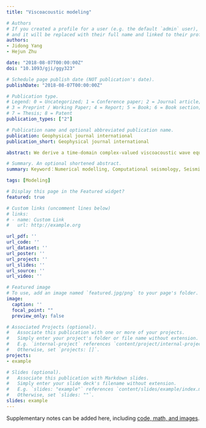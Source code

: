 ```yaml
---
title: "Viscoacoustic modeling"

# Authors
# If you created a profile for a user (e.g. the default `admin` user), write the username (folder name) here 
# and it will be replaced with their full name and linked to their profile.
authors:
- Jidong Yang
- Hejun Zhu

date: "2018-08-07T00:00:00Z"
doi: "10.1093/gji/ggy323"

# Schedule page publish date (NOT publication's date).
publishDate: "2018-08-07T00:00:00Z"

# Publication type.
# Legend: 0 = Uncategorized; 1 = Conference paper; 2 = Journal article;
# 3 = Preprint / Working Paper; 4 = Report; 5 = Book; 6 = Book section;
# 7 = Thesis; 8 = Patent
publication_types: ["2"]

# Publication name and optional abbreviated publication name.
publication: Geophysical journal international
publication_short: Geophysical journal international

abstract: We derive a time-domain complex-valued viscoacoustic wave equation for modelling seismic wave propagation in constant-Q media. The advantages of the proposed viscoacoustic wave equation include (1) that dispersion and dissipation effects are separated, which allows compensating amplitude loss in the migration and inversion by flipping the sign of dissipation term, (2) that quality factor Q is explicitly incorporated in the wave equation, which makes it easier to derive its sensitivity kernel in comparison with constant-Q and generated standard linear solid (GSLS) approaches, and (3) that it can be solved in the time-domain using time matching, which does not require to solve the inverse of impedance matrix and hence saves computational cost compared with the frequency-domain approach.

# Summary. An optional shortened abstract.
summary: Keyword：Numerical modelling, Computational seismology, Seismic attenuation, Wave propagation  

tags: [Modeling]

# Display this page in the Featured widget?
featured: true

# Custom links (uncomment lines below)
# links:
# - name: Custom Link
#   url: http://example.org

url_pdf: ''
url_code: ''
url_dataset: ''
url_poster: ''
url_project: ''
url_slides: ''
url_source: ''
url_video: ''

# Featured image
# To use, add an image named `featured.jpg/png` to your page's folder. 
image:
  caption: ''
  focal_point: ""
  preview_only: false

# Associated Projects (optional).
#   Associate this publication with one or more of your projects.
#   Simply enter your project's folder or file name without extension.
#   E.g. `internal-project` references `content/project/internal-project/index.md`.
#   Otherwise, set `projects: []`.
projects:
- example

# Slides (optional).
#   Associate this publication with Markdown slides.
#   Simply enter your slide deck's filename without extension.
#   E.g. `slides: "example"` references `content/slides/example/index.md`.
#   Otherwise, set `slides: ""`.
slides: example
---
```


Supplementary notes can be added here, including [code, math, and images](https://wowchemy.com/docs/writing-markdown-latex/).
